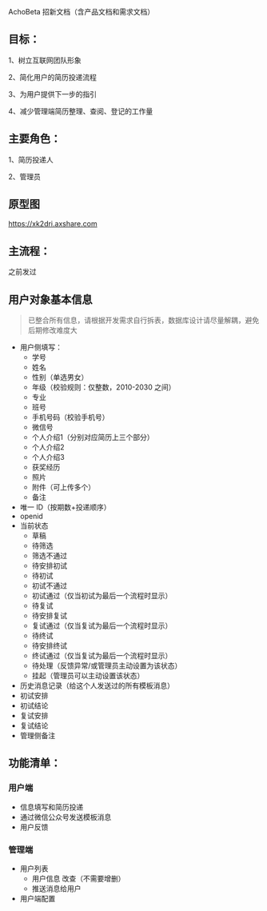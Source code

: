 AchoBeta 招新文档（含产品文档和需求文档）

## 目标：

1、树立互联网团队形象

2、简化用户的简历投递流程

3、为用户提供下一步的指引

4、减少管理端简历整理、查阅、登记的工作量



## 主要角色：

1、简历投递人

2、管理员



## 原型图

https://xk2dri.axshare.com



## 主流程：

之前发过



## 用户对象基本信息

> 已整合所有信息，请根据开发需求自行拆表，数据库设计请尽量解耦，避免后期修改难度大

- 用户侧填写：
  - 学号
  - 姓名
  - 性别（单选男女）
  - 年级（校验规则：仅整数，2010-2030 之间）
  - 专业
  - 班号
  - 手机号码（校验手机号）
  - 微信号
  - 个人介绍1（分别对应简历上三个部分）
  - 个人介绍2
  - 个人介绍3
  - 获奖经历
  - 照片
  - 附件（可上传多个）
  - 备注
- 唯一 ID（按期数+投递顺序）
- openid
- 当前状态
  - 草稿
  - 待筛选
  - 筛选不通过
  - 待安排初试
  - 待初试
  - 初试不通过
  - 初试通过（仅当初试为最后一个流程时显示）
  - 待复试
  - 待安排复试
  - 复试通过（仅当复试为最后一个流程时显示）
  - 待终试
  - 待安排终试
  - 终试通过（仅当复试为最后一个流程时显示）
  - 待处理（反馈异常/或管理员主动设置为该状态）
  - 挂起（管理员可以主动设置该状态）
- 历史消息记录（给这个人发送过的所有模板消息）
- 初试安排
- 初试结论
- 复试安排
- 复试结论
- 管理侧备注



## 功能清单：

### 用户端

- 信息填写和简历投递
- 通过微信公众号发送模板消息
- 用户反馈

### 管理端

- 用户列表
  - 用户信息  改查（不需要增删）
  - 推送消息给用户
- 用户端配置

